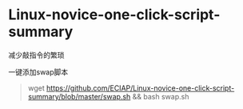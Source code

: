 # Linux-novice-one-click-script-summary
减少敲指令的繁琐  

一键添加swap脚本
>wget https://github.com/ECIAP/Linux-novice-one-click-script-summary/blob/master/swap.sh && bash swap.sh
